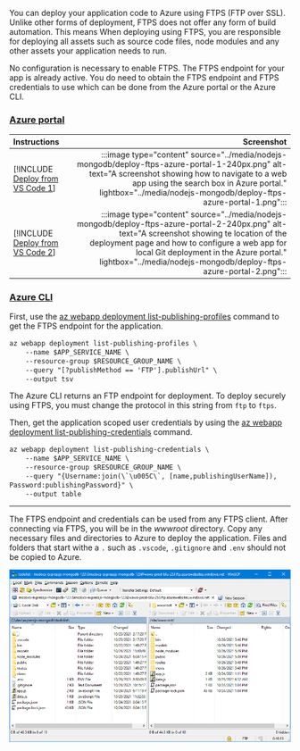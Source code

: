 You can deploy your application code to Azure using FTPS (FTP over SSL). Unlike other forms of deployment, FTPS does not offer any form of build automation.  This means When deploying using FTPS, you are responsible for deploying all assets such as source code files, node modules and any other assets your application needs to run.

No configuration is necessary to enable FTPS. The FTPS endpoint for your app is already active. You do need to obtain the FTPS endpoint and FTPS credentials to use which can be done from the Azure portal or the Azure CLI.

### [Azure portal](#tab/deploy-instructions-azportal)

| Instructions    | Screenshot |
|:----------------|-----------:|
| [!INCLUDE [Deploy from VS Code 1](<./deploy-ftps-azportal-1.md>)] | :::image type="content" source="../media/nodejs-mongodb/deploy-ftps-azure-portal-1-240px.png" alt-text="A screenshot showing how to navigate to a web app using the search box in Azure portal." lightbox="../media/nodejs-mongodb/deploy-ftps-azure-portal-1.png"::: |
| [!INCLUDE [Deploy from VS Code 2](<./deploy-ftps-azportal-2.md>)] | :::image type="content" source="../media/nodejs-mongodb/deploy-ftps-azure-portal-2-240px.png" alt-text="A screenshot showing te location of the deployment page and how to configure a web app for local Git deployment in the Azure portal." lightbox="../media/nodejs-mongodb/deploy-ftps-azure-portal-2.png"::: |

### [Azure CLI](#tab/deploy-instructions-azcli)

First, use the [az webapp deployment list-publishing-profiles](/cli/azure/webapp/deployment#az_webapp_deployment_list_publishing_profiles) command to get the FTPS endpoint for the application.

```azurecli
az webapp deployment list-publishing-profiles \
    --name $APP_SERVICE_NAME \
    --resource-group $RESOURCE_GROUP_NAME \
    --query "[?publishMethod == 'FTP'].publishUrl" \
    --output tsv  
```

The Azure CLI returns an FTP endpoint for deployment.  To deploy securely using FTPS, you must change the protocol in this string from `ftp` to `ftps`.

Then, get the application scoped user credentials by using the [az webapp deployment list-publishing-credentials](/cli/azure/webapp/deployment#az_webapp_deployment_list_publishing_credentials) command.

```azurecli
az webapp deployment list-publishing-credentials \
    --name $APP_SERVICE_NAME \
    --resource-group $RESOURCE_GROUP_NAME \
    --query "{Username:join(\`\u005C\`, [name,publishingUserName]), Password:publishingPassword}" \
    --output table
```

---

The FTPS endpoint and credentials can be used from any FTPS client. After connecting via FTPS, you will be in the *wwwroot* directory.  Copy any necessary files and directories to Azure to deploy the application.  Files and folders that start withe a `.` such as `.vscode`, `.gitignore` and `.env` should not be copied to Azure.

![A screenshot showing WinSCP as an FTPS client uploading files to Azure App Service.](../media/deploy-ftps-winscp.png)
